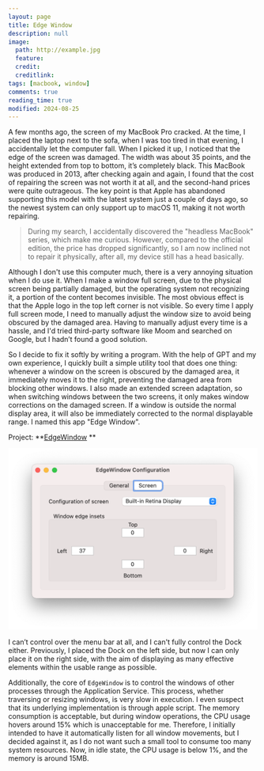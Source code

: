```yaml
---
layout: page
title: Edge Window
description: null
image:
  path: http://example.jpg
  feature:
  credit:
  creditlink:
tags: [macbook, window]
comments: true
reading_time: true
modified: 2024-08-25
---
```




A few months ago, the screen of my MacBook Pro cracked. At the time, I placed the laptop next to the sofa, when I was too tired in that evening, I accidentally let the computer fall. When I picked it up, I noticed that the edge of the screen was damaged. The width was about 35 points, and the height extended from top to bottom, it’s completely black. This MacBook was produced in 2013, after checking again and again, I found that the cost of repairing the screen was not worth it at all, and the second-hand prices were quite outrageous. The key point is that Apple has abandoned supporting this model with the latest system just a couple of days ago, so the newest system can only support up to macOS 11, making it not worth repairing.

> During my search, I accidentally discovered the "headless MacBook" series, which make me curious. However, compared to the official edition, the price has dropped significantly, so I am now inclined not to repair it physically, after all, my device still has a head basically.



Although I don't use this computer much, there is a very annoying situation when I do use it. When I make a window full screen, due to the physical screen being partially damaged, but the operating system not recognizing it, a portion of the content becomes invisible. The most obvious effect is that the Apple logo in the top left corner is not visible. So every time I apply full screen mode, I need to manually adjust the window size to avoid being obscured by the damaged area. Having to manually adjust every time is a hassle, and I'd tried third-party software like Moom and searched on Google, but I hadn’t found a good solution.



So I decide to fix it softly by writing a program. With the help of GPT and my own experience, I quickly built a simple utility tool that does one thing: whenever a window on the screen is obscured by the damaged area, it immediately moves it to the right, preventing the damaged area from blocking other windows. I also made an extended screen adaptation, so when switching windows between the two screens, it only makes window corrections on the damaged screen. If a window is outside the normal display area, it will also be immediately corrected to the normal displayable range. I named this app "Edge Window".



Project: **[EdgeWindow](https://github.com/xingheng/edgewindow) **

![Edge Window Screenshot](/images/edge-window-configuration.png)



I can’t control over the menu bar at all, and I can't fully control the Dock either. Previously, I placed the Dock on the left side, but now I can only place it on the right side, with the aim of displaying as many effective elements within the usable range as possible. 



Additionally, the core of `EdgeWindow` is to control the windows of other processes through the Application Service. This process, whether traversing or resizing windows, is very slow in execution. I even suspect that its underlying implementation is through apple script. The memory consumption is acceptable, but during window operations, the CPU usage hovers around 15% which is unacceptable for me. Therefore, I initially intended to have it automatically listen for all window movements, but I decided against it, as I do not want such a small tool to consume too many system resources. Now, in idle state, the CPU usage is below 1%, and the memory is around 15MB.
